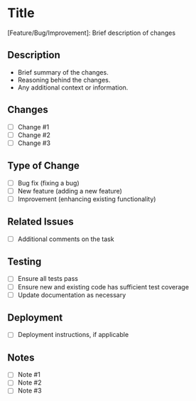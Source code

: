 # Title

[Feature/Bug/Improvement]: Brief description of changes

## Description

- Brief summary of the changes.
- Reasoning behind the changes.
- Any additional context or information.

## Changes

- [ ] Change #1
- [ ] Change #2
- [ ] Change #3

## Type of Change

- [ ] Bug fix (fixing a bug)
- [ ] New feature (adding a new feature)
- [ ] Improvement (enhancing existing functionality)

## Related Issues

- [ ] Additional comments on the task

## Testing

- [ ] Ensure all tests pass
- [ ] Ensure new and existing code has sufficient test coverage
- [ ] Update documentation as necessary

## Deployment

- [ ] Deployment instructions, if applicable

## Notes

- [ ] Note #1
- [ ] Note #2
- [ ] Note #3
